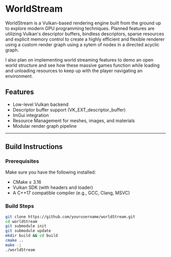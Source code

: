 # WorldStream

WorldStream is a Vulkan-based rendering engine built from the ground up to explore modern GPU programming techniques. Planned features are utilizing Vulkan's descriptor buffers, bindless descriptors, sparse resources and explicit memory control to create a highly efficient and flexible renderer using a custom render graph using a sytem of nodes in a directed acyclic graph.

I also plan on implementing world streaming features to demo an open world structure and see how these massive games function while loading and unloading resources to keep up with the player navigating an environment.

## Features

- Low-level Vulkan backend
- Descriptor buffer support (VK_EXT_descriptor_buffer)
- ImGui integration
- Resource Management for meshes, images, and materials
- Modular render graph pipeline

---

## Build Instructions

### Prerequisites

Make sure you have the following installed:

- CMake ≥ 3.16
- Vulkan SDK (with headers and loader)
- A C++17 compatible compiler (e.g., GCC, Clang, MSVC)

### Build Steps

```bash
git clone https://github.com/yourusername/worldStream.git
cd worldStream
git submodule init
git submodule update
mkdir build && cd build
cmake ..
make -j
./worldStream
